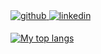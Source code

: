 <a href="https://github.com/dinhtrung21" target="_blank">
    <img src=https://img.shields.io/badge/github-%2324292e.svg?&style=for-the-badge&logo=github&logoColor=white alt=github style="margin-bottom: 5px;" />
</a>
<a href="https://linkedin.com/in/nguyendtrung" target="_blank">
    <img src=https://img.shields.io/badge/linkedin-%231E77B5.svg?&style=for-the-badge&logo=linkedin&logoColor=white alt=linkedin style="margin-bottom: 5px;" />
</a>

[![My top langs](https://github-readme-stats-pi-green-70.vercel.app/api/top-langs/?username=dinhtrung21&layout=compact&langs_count=10&theme=tokyonight&hide=ShaderLab,HLSL)](https://github.com/dinhtrung21/github-readme-stats)

